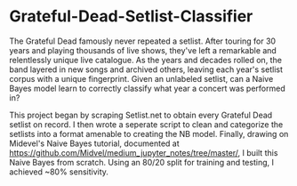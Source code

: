 # Grateful-Dead-Setlist-Classifier
The Grateful Dead famously never repeated a setlist. After touring for 30 years and playing thousands of live shows, they've left a remarkable and relentlessly unique live catalogue. As the years and decades rolled on, the band layered in new songs and archived others, leaving each year's setlist corpus with a unique fingerprint. Given an unlabeled setlist, can a Naive Bayes model learn to correctly classify what year a concert was performed in?

This project began by scraping Setlist.net to obtain every Grateful Dead setlist on record. I then wrote a seperate script to clean and categorize the setlists into a format amenable to creating the NB model. Finally, drawing on Midevel's Naive Bayes tutorial, documented at https://github.com/Midvel/medium_jupyter_notes/tree/master/, I built this Naive Bayes from scratch. Using an 80/20 split for training and testing, I achieved ~80% sensitivity.
